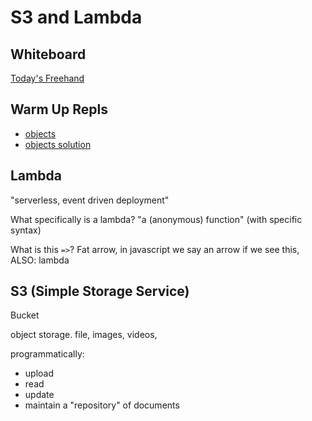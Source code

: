 # S3 and Lambda

## Whiteboard

[Today's Freehand]()

## Warm Up Repls

- [objects](./warmup/README.md)
- [objects solution](https://replit.com/@rkgallaway/objects-d51)

## Lambda

"serverless, event driven deployment"

What specifically is a lambda?  "a (anonymous) function"  (with specific syntax)

What is this `=>`?  Fat arrow, in javascript we say an arrow if we see this, ALSO:  lambda

## S3 (Simple Storage Service)

Bucket

object storage.  file, images, videos, 

programmatically:
- upload
- read
- update
- maintain a "repository" of documents
